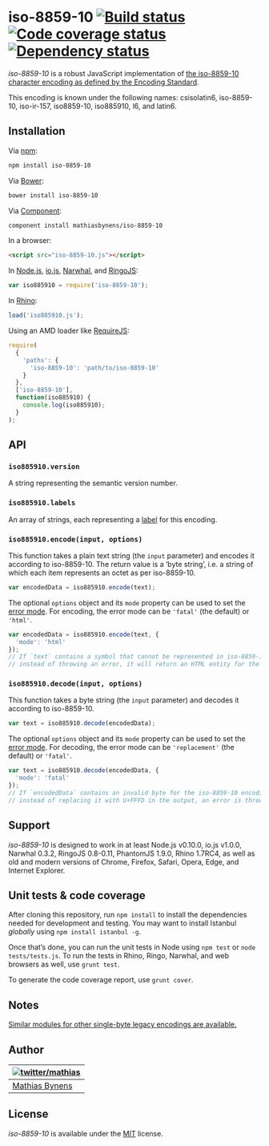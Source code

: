 # iso-8859-10 [![Build status](https://travis-ci.org/mathiasbynens/iso-8859-10.svg?branch=master)](https://travis-ci.org/mathiasbynens/iso-8859-10) [![Code coverage status](https://coveralls.io/repos/mathiasbynens/iso-8859-10/badge.svg)](https://coveralls.io/r/mathiasbynens/iso-8859-10) [![Dependency status](https://gemnasium.com/mathiasbynens/iso-8859-10.svg)](https://gemnasium.com/mathiasbynens/iso-8859-10)

_iso-8859-10_ is a robust JavaScript implementation of [the iso-8859-10 character encoding as defined by the Encoding Standard](https://encoding.spec.whatwg.org/#iso-8859-10).

This encoding is known under the following names: csisolatin6, iso-8859-10, iso-ir-157, iso8859-10, iso885910, l6, and latin6.

## Installation

Via [npm](https://www.npmjs.com/):

```bash
npm install iso-8859-10
```

Via [Bower](http://bower.io/):

```bash
bower install iso-8859-10
```

Via [Component](https://github.com/component/component):

```bash
component install mathiasbynens/iso-8859-10
```

In a browser:

```html
<script src="iso-8859-10.js"></script>
```

In [Node.js](https://nodejs.org/), [io.js](https://iojs.org/), [Narwhal](http://narwhaljs.org/), and [RingoJS](http://ringojs.org/):

```js
var iso885910 = require('iso-8859-10');
```

In [Rhino](https://www.mozilla.org/rhino/):

```js
load('iso885910.js');
```

Using an AMD loader like [RequireJS](http://requirejs.org/):

```js
require(
  {
    'paths': {
      'iso-8859-10': 'path/to/iso-8859-10'
    }
  },
  ['iso-8859-10'],
  function(iso885910) {
    console.log(iso885910);
  }
);
```

## API

### `iso885910.version`

A string representing the semantic version number.

### `iso885910.labels`

An array of strings, each representing a [label](https://encoding.spec.whatwg.org/#label) for this encoding.

### `iso885910.encode(input, options)`

This function takes a plain text string (the `input` parameter) and encodes it according to iso-8859-10. The return value is a ‘byte string’, i.e. a string of which each item represents an octet as per iso-8859-10.

```js
var encodedData = iso885910.encode(text);
```

The optional `options` object and its `mode` property can be used to set the [error mode](https://encoding.spec.whatwg.org/#error-mode). For encoding, the error mode can be `'fatal'` (the default) or `'html'`.

```js
var encodedData = iso885910.encode(text, {
  'mode': 'html'
});
// If `text` contains a symbol that cannot be represented in iso-8859-10,
// instead of throwing an error, it will return an HTML entity for the symbol.
```

### `iso885910.decode(input, options)`

This function takes a byte string (the `input` parameter) and decodes it according to iso-8859-10.

```js
var text = iso885910.decode(encodedData);
```

The optional `options` object and its `mode` property can be used to set the [error mode](https://encoding.spec.whatwg.org/#error-mode). For decoding, the error mode can be `'replacement'` (the default) or `'fatal'`.

```js
var text = iso885910.decode(encodedData, {
  'mode': 'fatal'
});
// If `encodedData` contains an invalid byte for the iso-8859-10 encoding,
// instead of replacing it with U+FFFD in the output, an error is thrown.
```

## Support

_iso-8859-10_ is designed to work in at least Node.js v0.10.0, io.js v1.0.0, Narwhal 0.3.2, RingoJS 0.8-0.11, PhantomJS 1.9.0, Rhino 1.7RC4, as well as old and modern versions of Chrome, Firefox, Safari, Opera, Edge, and Internet Explorer.

## Unit tests & code coverage

After cloning this repository, run `npm install` to install the dependencies needed for development and testing. You may want to install Istanbul _globally_ using `npm install istanbul -g`.

Once that’s done, you can run the unit tests in Node using `npm test` or `node tests/tests.js`. To run the tests in Rhino, Ringo, Narwhal, and web browsers as well, use `grunt test`.

To generate the code coverage report, use `grunt cover`.

## Notes

[Similar modules for other single-byte legacy encodings are available.](https://www.npmjs.com/browse/keyword/legacy-encoding)

## Author

| [![twitter/mathias](https://gravatar.com/avatar/24e08a9ea84deb17ae121074d0f17125?s=70)](https://twitter.com/mathias "Follow @mathias on Twitter") |
|---|
| [Mathias Bynens](https://mathiasbynens.be/) |

## License

_iso-8859-10_ is available under the [MIT](https://mths.be/mit) license.
